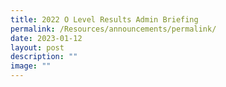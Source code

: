 ```yaml
---
title: 2022 O Level Results Admin Briefing
permalink: /Resources/announcements/permalink/
date: 2023-01-12
layout: post
description: ""
image: ""
---
```

